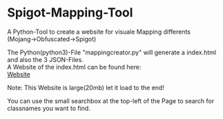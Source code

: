 # Spigot-Mapping-Tool
A Python-Tool to create a website for visuale Mapping differents<br>
(Mojang->Obfuscated->Spigot)<br>

The Python(python3)-File "mappingcreator.py" will generate a index.html and also the 3 JSON-Files.<br>
A Website of the index.html can be found here:<br>
[Website](https://timcloud.ddns.net/mapping/)

Note: This Website is large(20mb) let it load to the end!

You can use the small searchbox at the top-left of the Page to search for classnames you want to find.


